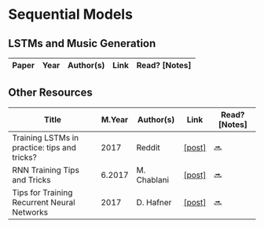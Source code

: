 # Sequential Models

## LSTMs and Music Generation
Paper | Year | Author(s) | Link | Read? [Notes]
--- | --- | --- | --- | ---

## Other Resources
Title | M.Year | Author(s) | Link | Read? [Notes]
--- | --- | --- | --- | ---
Training LSTMs in practice: tips and tricks? | 2017 | Reddit | [[post]](https://www.reddit.com/r/MachineLearning/comments/5ogbd5/d_training_lstms_in_practice_tips_and_tricks/) | 🔜
RNN Training Tips and Tricks | 6.2017 | M. Chablani | [[post]](https://towardsdatascience.com/rnn-training-tips-and-tricks-2bf687e67527) | 🔜
Tips for Training Recurrent Neural Networks | 2017 | D. Hafner | [[post]](https://danijar.com/tips-for-training-recurrent-neural-networks/) | 🔜
